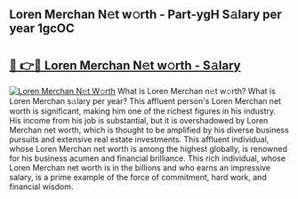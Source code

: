 ## Loren Merchan N𝚎t w𝚘rth - Part-ygH S𝚊lary per year 1gcOC

# <h2><a href="http://gc2m71q.nevu.top/?p=Loren+Merchan">🔗 👉🔴 Loren Merchan N𝚎t w𝚘rth - S𝚊lary</a></h2>

[![Loren Merchan N𝚎t W𝚘rth](https://i.imgur.com/Oavwk0R.jpeg)](http://gc2m71q.nevu.top/?p=Loren+Merchan)
What is Loren Merchan n𝚎t w𝚘rth? What is Loren Merchan s𝚊lary per year?
This affluent person's Loren Merchan net worth is significant, making him one of the richest figures in his industry. His income from his job is substantial, but it is overshadowed by Loren Merchan net worth, which is thought to be amplified by his diverse business pursuits and extensive real estate investments. This affluent individual, whose Loren Merchan net worth is among the highest globally, is renowned for his business acumen and financial brilliance. This rich individual, whose Loren Merchan net worth is in the billions and who earns an impressive salary, is a prime example of the force of commitment, hard work, and financial wisdom.
